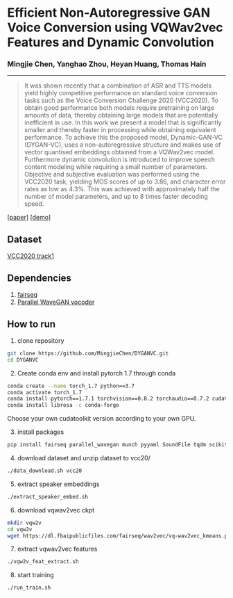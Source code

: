 # Efficient Non-Autoregressive GAN Voice Conversion using VQWav2vec Features and Dynamic Convolution

### Mingjie Chen, Yanghao Zhou, Heyan Huang, Thomas Hain

***

> It was shown recently that a combination of ASR and TTS models  yield highly 
competitive performance on standard voice conversion tasks such as the Voice
Conversion Challenge 2020 (VCC2020). To obtain good performance
both models require pretraining on large amounts of data, thereby obtaining
large models that are potentially inefficient in use. In this work we present a model that
is significantly smaller and thereby faster in processing while obtaining equivalent performance. 
To achieve this the proposed model, Dynamic-GAN-VC (DYGAN-VC), uses a non-autoregressive structure
and makes use of vector quantised embeddings obtained from a VQWav2vec model. Furthermore 
dynamic convolution is introduced to improve speech content modeling while requiring a small
number of parameters. Objective and subjective evaluation was performed using the VCC2020 task, 
yielding MOS scores of up to 3.86, and character error rates as low as 4.3\%. This was achieved with approximately half the number of model parameters, and up to 8 times faster decoding speed. 

[[paper](https://arxiv.org/abs/2203.17172)] [[demo](https://mingjiechen.github.io/dygan-vc)]

## Dataset
[VCC2020 track1](https://github.com/nii-yamagishilab/VCC2020-database)

## Dependencies
1. [fairseq](https://github.com/pytorch/fairseq)
2. [Parallel WaveGAN vocoder](https://github.com/kan-bayashi/ParallelWaveGAN)

## How to run
1. clone repository
```bash
git clone https://github.com/MingjieChen/DYGANVC.git
cd DYGANVC
```

2. Create conda env and install pytorch 1.7 through conda
```bash
conda create --name torch_1.7 python==3.7
conda activate torch_1.7
conda install pytorch==1.7.1 torchvision==0.8.2 torchaudio==0.7.2 cudatoolkit=11.0 -c pytorch
conda install librosa -c conda-forge
```
Choose your own cudatoolkit version according to your own GPU.

3. install packages
```bash
pip install fairseq parallel_wavegan munch pyyaml SoundFile tqdm scikit-learn tensorboardX
```

4. download dataset and unzip dataset to vcc20/
```bash
./data_download.sh vcc20
```

5. extract speaker embeddings
```bash
./extract_speaker_embed.sh
```

6. download vqwav2vec ckpt
```bash
mkdir vqw2v
cd vqw2v
wget https://dl.fbaipublicfiles.com/fairseq/wav2vec/vq-wav2vec_kmeans.pt
```

7. extract vqwav2vec features
```bash
./vqw2v_feat_extract.sh
```

8. start training
```bash
./run_train.sh
```
